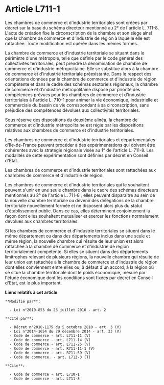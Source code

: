 # Article L711-1

Les chambres de commerce et d'industrie territoriales sont créées par décret sur la base du schéma directeur mentionné au 2°
de l'article L. 711-8. L'acte de création fixe la circonscription de la chambre et son siège ainsi que la chambre de commerce
et d'industrie de région à laquelle elle est rattachée. Toute modification est opérée dans les mêmes formes. 

La chambre de commerce et d'industrie territoriale se situant dans le périmètre d'une métropole, telle que définie par le
code général des collectivités territoriales, peut prendre la dénomination de chambre de commerce et d'industrie
métropolitaine. Elle se substitue alors à la chambre de commerce et d'industrie territoriale préexistante. Dans le respect
des orientations données par la chambre de commerce et d'industrie de région compétente et dans le cadre des schémas
sectoriels régionaux, la chambre de commerce et d'industrie métropolitaine dispose par priorité des compétences prévues pour
les chambres de commerce et d'industrie territoriales à l'article L. 710-1 pour animer la vie économique, industrielle et
commerciale du bassin de vie correspondant à sa circonscription, sans préjudice des compétences dévolues aux collectivités
territoriales. 

Sous réserve des dispositions du deuxième alinéa, la chambre de commerce et d'industrie métropolitaine est régie par les
dispositions relatives aux chambres de commerce et d'industrie territoriales. 

Les chambres de commerce et d'industrie territoriales et départementales d'Ile-de-France peuvent procéder à des
expérimentations qui doivent être cohérentes avec la stratégie régionale visée au 1° de l'article L. 711-8. Les modalités de
cette expérimentation sont définies par décret en Conseil d'Etat. 

Les chambres de commerce et d'industrie territoriales sont rattachées aux chambres de commerce et d'industrie de région. 

Les chambres de commerce et d'industrie territoriales qui le souhaitent peuvent s'unir en une seule chambre dans le cadre des
schémas directeurs mentionnés au 2° de l'article L. 711-8 ; elles peuvent disparaître au sein de la nouvelle chambre
territoriale ou devenir des délégations de la chambre territoriale nouvellement formée et ne disposent alors plus du statut
d'établissement public. Dans ce cas, elles déterminent conjointement la façon dont elles souhaitent mutualiser et exercer les
fonctions normalement dévolues aux chambres territoriales. 

Si les chambres de commerce et d'industrie territoriales se situent dans le même département ou dans des départements inclus
dans une seule et même région, la nouvelle chambre qui résulte de leur union est alors rattachée à la chambre de commerce et
d'industrie de région territorialement compétente. Si elles se situent dans des départements limitrophes relevant de
plusieurs régions, la nouvelle chambre qui résulte de leur union est rattachée à la chambre de commerce et d'industrie de
région dont elles conviennent entre elles ou, à défaut d'un accord, à la région où se situe la chambre territoriale dont le
poids économique, mesuré par l'étude économique dont les conditions sont fixées par décret en Conseil d'Etat, est le plus
important.

**Liens relatifs à cet article**

	**Modifié par**:

	  - Loi n°2010-853 du 23 juillet 2010 - art. 2

	**Cité par**:

	  - Décret n°2010-1175 du 5 octobre 2010 - art. 3 (V)
	  - Loi n°2014-1654 du 29 décembre 2014 - art. 33 (V)
	  - Code de commerce - art. L711-11 (V)
	  - Code de commerce - art. L711-14 (V)
	  - Code de commerce - art. L711-25 (V)
	  - Code de commerce - art. R711-11-1 (V)
	  - Code de commerce - art. R711-59 (V)
	  - Code de commerce. - art. L712-3 (T)

	**Cite**:

	  - Code de commerce - art. L710-1
	  - Code de commerce - art. L711-8
